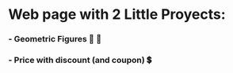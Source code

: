 # Web page with 2 Little Proyects:
### - Geometric Figures 🔳 📐 
### - Price with discount (and coupon) 💲

